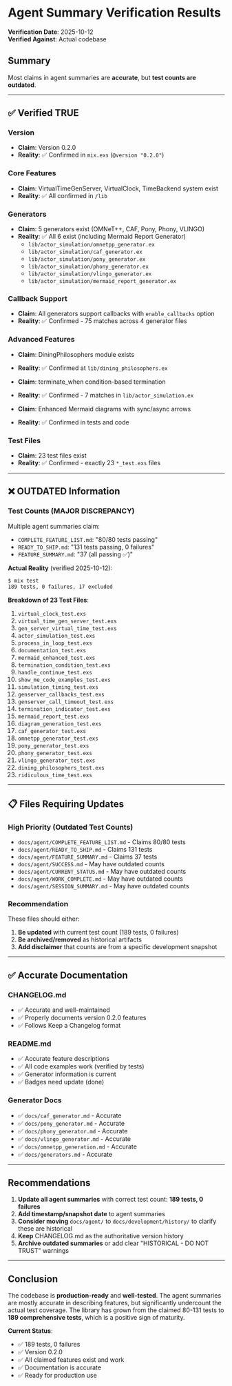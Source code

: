 # Agent Summary Verification Results

**Verification Date**: 2025-10-12  
**Verified Against**: Actual codebase

## Summary

Most claims in agent summaries are **accurate**, but **test counts are
outdated**.

---

## ✅ Verified TRUE

### Version

- **Claim**: Version 0.2.0
- **Reality**: ✅ Confirmed in `mix.exs` (`@version "0.2.0"`)

### Core Features

- **Claim**: VirtualTimeGenServer, VirtualClock, TimeBackend system exist
- **Reality**: ✅ All confirmed in `/lib`

### Generators

- **Claim**: 5 generators exist (OMNeT++, CAF, Pony, Phony, VLINGO)
- **Reality**: ✅ All 6 exist (including Mermaid Report Generator)
  - `lib/actor_simulation/omnetpp_generator.ex`
  - `lib/actor_simulation/caf_generator.ex`
  - `lib/actor_simulation/pony_generator.ex`
  - `lib/actor_simulation/phony_generator.ex`
  - `lib/actor_simulation/vlingo_generator.ex`
  - `lib/actor_simulation/mermaid_report_generator.ex`

### Callback Support

- **Claim**: All generators support callbacks with `enable_callbacks` option
- **Reality**: ✅ Confirmed - 75 matches across 4 generator files

### Advanced Features

- **Claim**: DiningPhilosophers module exists
- **Reality**: ✅ Confirmed at `lib/dining_philosophers.ex`

- **Claim**: terminate_when condition-based termination
- **Reality**: ✅ Confirmed - 7 matches in `lib/actor_simulation.ex`

- **Claim**: Enhanced Mermaid diagrams with sync/async arrows
- **Reality**: ✅ Confirmed in tests and code

### Test Files

- **Claim**: 23 test files exist
- **Reality**: ✅ Confirmed - exactly 23 `*_test.exs` files

---

## ❌ OUTDATED Information

### Test Counts (MAJOR DISCREPANCY)

Multiple agent summaries claim:

- `COMPLETE_FEATURE_LIST.md`: "80/80 tests passing"
- `READY_TO_SHIP.md`: "131 tests passing, 0 failures"
- `FEATURE_SUMMARY.md`: "37 (all passing ✅)"

**Actual Reality** (verified 2025-10-12):

```bash
$ mix test
189 tests, 0 failures, 17 excluded
```

**Breakdown of 23 Test Files**:

1. `virtual_clock_test.exs`
2. `virtual_time_gen_server_test.exs`
3. `gen_server_virtual_time_test.exs`
4. `actor_simulation_test.exs`
5. `process_in_loop_test.exs`
6. `documentation_test.exs`
7. `mermaid_enhanced_test.exs`
8. `termination_condition_test.exs`
9. `handle_continue_test.exs`
10. `show_me_code_examples_test.exs`
11. `simulation_timing_test.exs`
12. `genserver_callbacks_test.exs`
13. `genserver_call_timeout_test.exs`
14. `termination_indicator_test.exs`
15. `mermaid_report_test.exs`
16. `diagram_generation_test.exs`
17. `caf_generator_test.exs`
18. `omnetpp_generator_test.exs`
19. `pony_generator_test.exs`
20. `phony_generator_test.exs`
21. `vlingo_generator_test.exs`
22. `dining_philosophers_test.exs`
23. `ridiculous_time_test.exs`

---

## 📋 Files Requiring Updates

### High Priority (Outdated Test Counts)

- `docs/agent/COMPLETE_FEATURE_LIST.md` - Claims 80/80 tests
- `docs/agent/READY_TO_SHIP.md` - Claims 131 tests
- `docs/agent/FEATURE_SUMMARY.md` - Claims 37 tests
- `docs/agent/SUCCESS.md` - May have outdated counts
- `docs/agent/CURRENT_STATUS.md` - May have outdated counts
- `docs/agent/WORK_COMPLETE.md` - May have outdated counts
- `docs/agent/SESSION_SUMMARY.md` - May have outdated counts

### Recommendation

These files should either:

1. **Be updated** with current test count (189 tests, 0 failures)
2. **Be archived/removed** as historical artifacts
3. **Add disclaimer** that counts are from a specific development snapshot

---

## ✅ Accurate Documentation

### CHANGELOG.md

- ✅ Accurate and well-maintained
- ✅ Properly documents version 0.2.0 features
- ✅ Follows Keep a Changelog format

### README.md

- ✅ Accurate feature descriptions
- ✅ All code examples work (verified by tests)
- ✅ Generator information is current
- ✅ Badges need update (done)

### Generator Docs

- ✅ `docs/caf_generator.md` - Accurate
- ✅ `docs/pony_generator.md` - Accurate
- ✅ `docs/phony_generator.md` - Accurate
- ✅ `docs/vlingo_generator.md` - Accurate
- ✅ `docs/omnetpp_generation.md` - Accurate
- ✅ `docs/generators.md` - Accurate

---

## Recommendations

1. **Update all agent summaries** with correct test count: **189 tests, 0
   failures**
2. **Add timestamp/snapshot date** to agent summaries
3. **Consider moving** `docs/agent/` to `docs/development/history/` to clarify
   these are historical
4. **Keep** CHANGELOG.md as the authoritative version history
5. **Archive outdated summaries** or add clear "HISTORICAL - DO NOT TRUST"
   warnings

---

## Conclusion

The codebase is **production-ready** and **well-tested**. The agent summaries
are mostly accurate in describing features, but significantly undercount the
actual test coverage. The library has grown from the claimed 80-131 tests to
**189 comprehensive tests**, which is a positive sign of maturity.

**Current Status**:

- ✅ 189 tests, 0 failures
- ✅ Version 0.2.0
- ✅ All claimed features exist and work
- ✅ Documentation is accurate
- ✅ Ready for production use
